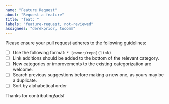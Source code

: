 ```yaml
---
name: "Feature Request"
about: "Request a feature"
title: "feat: "
labels: "feature-request, not-reviewed"
assignees: "derekprior, tooomm"
---
```


Please ensure your pull request adheres to the following guidelines:

- [ ] Use the following format: `* [owner/repo](link)`
- [ ] Link additions should be added to the bottom of the relevant category.
- [ ] New categories or improvements to the existing categorization are welcome.
- [ ] Search previous suggestions before making a new one, as yours may be a duplicate.
- [ ] Sort by alphabetical order

Thanks for contributing!adsf